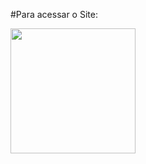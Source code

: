 #Para acessar o Site:<div>
  <img src="image/qrcode_161030657_5e24e7263766ee4e9f4c2d454ba2dfc4.png" width="200px"/>
  </div>
